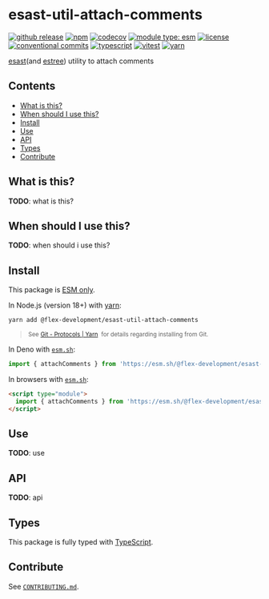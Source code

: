 # esast-util-attach-comments

[![github release](https://img.shields.io/github/v/release/flex-development/esast-util-attach-comments.svg?include_prereleases&sort=semver)](https://github.com/flex-development/esast-util-attach-comments/releases/latest)
[![npm](https://img.shields.io/npm/v/@flex-development/esast-util-attach-comments.svg)](https://npmjs.com/package/@flex-development/esast-util-attach-comments)
[![codecov](https://codecov.io/gh/flex-development/esast-util-attach-comments/graph/badge.svg?token=gATnvcdplV)](https://codecov.io/gh/flex-development/esast-util-attach-comments)
[![module type: esm](https://img.shields.io/badge/module%20type-esm-brightgreen)](https://github.com/voxpelli/badges-cjs-esm)
[![license](https://img.shields.io/github/license/flex-development/esast-util-attach-comments.svg)](LICENSE.md)
[![conventional commits](https://img.shields.io/badge/-conventional%20commits-fe5196?logo=conventional-commits&logoColor=ffffff)](https://conventionalcommits.org/)
[![typescript](https://img.shields.io/badge/-typescript-3178c6?logo=typescript&logoColor=ffffff)](https://typescriptlang.org/)
[![vitest](https://img.shields.io/badge/-vitest-6e9f18?style=flat&logo=vitest&logoColor=ffffff)](https://vitest.dev/)
[![yarn](https://img.shields.io/badge/-yarn-2c8ebb?style=flat&logo=yarn&logoColor=ffffff)](https://yarnpkg.com/)

[esast][esast](and [estree][estree]) utility to attach comments

## Contents

- [What is this?](#what-is-this)
- [When should I use this?](#when-should-i-use-this)
- [Install](#install)
- [Use](#use)
- [API](#api)
- [Types](#types)
- [Contribute](#contribute)

## What is this?

**TODO**: what is this?

## When should I use this?

**TODO**: when should i use this?

## Install

This package is [ESM only][esm].

In Node.js (version 18+) with [yarn][yarn]:

```sh
yarn add @flex-development/esast-util-attach-comments
```

<blockquote>
  <small>
    See <a href='https://yarnpkg.com/protocol/git'>Git - Protocols | Yarn</a>
    &nbsp;for details regarding installing from Git.
  </small>
</blockquote>

In Deno with [`esm.sh`][esmsh]:

```ts
import { attachComments } from 'https://esm.sh/@flex-development/esast-util-attach-comments'
```

In browsers with [`esm.sh`][esmsh]:

```html
<script type="module">
  import { attachComments } from 'https://esm.sh/@flex-development/esast-util-attach-comments'
</script>
```

## Use

**TODO**: use

## API

**TODO**: api

## Types

This package is fully typed with [TypeScript][typescript].

## Contribute

See [`CONTRIBUTING.md`](CONTRIBUTING.md).

[esast]: https://github.com/syntax-tree/esast
[esm]: https://gist.github.com/sindresorhus/a39789f98801d908bbc7ff3ecc99d99c
[esmsh]: https://esm.sh/
[estree]: https://github.com/estree/estree
[typescript]: https://www.typescriptlang.org
[yarn]: https://yarnpkg.com
